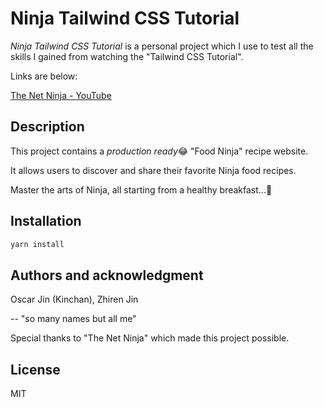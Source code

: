 # Ninja Tailwind CSS Tutorial 

*Ninja Tailwind CSS Tutorial* is a personal project which I use to test all the skills I gained from watching the "Tailwind CSS Tutorial". 

Links are below:

[The Net Ninja - YouTube](https://www.youtube.com/watch?v=bxmDnn7lrnk&list=PL4cUxeGkcC9gpXORlEHjc5bgnIi5HEGhw&index=1)

## Description 

This project contains a *production ready*😂 "Food Ninja" recipe website.

It allows users to discover and share their favorite Ninja food recipes. 

Master the arts of Ninja, all starting from a healthy breakfast...🥷

## Installation

```bash
yarn install
```

## Authors and acknowledgment

Oscar Jin (Kinchan), Zhiren Jin

-- "so many names but all me"

Special thanks to "The Net Ninja" which made this project possible.

## License

MIT
